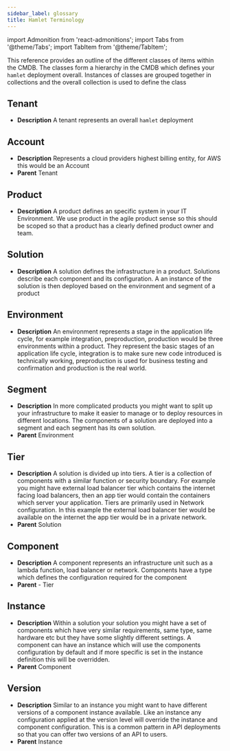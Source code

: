 ```yaml
---
sidebar_label: glossary
title: Hamlet Terminology
---
```

import Admonition from 'react-admonitions';
import Tabs from '@theme/Tabs';
import TabItem from '@theme/TabItem';

This reference provides an outline of the different classes of items within the CMDB. The classes form a hierarchy in the CMDB which defines your `hamlet` deployment overall. Instances of classes are grouped together in collections and the overall collection is used to define the class

## Tenant

- **Description**
    A tenant represents an overall `hamlet` deployment

## Account

- **Description**
    Represents a cloud providers highest billing entity, for AWS this would be an Account
- **Parent** Tenant

## Product

- **Description**
     A product defines an specific system in your IT Environment. We use product in the agile product sense so this should be scoped so that a product has a clearly defined product owner and team.

## Solution

- **Description**
    A solution defines the infrastructure in a product. Solutions describe each component and its configuration. A an instance of the solution is then deployed based on the environment and segment of a product

## Environment

- **Description**
    An environment represents a stage in the application life cycle, for example integration, preproduction, production would be three environments within a product. They represent the basic stages of an application life cycle, integration is to make sure new code introduced is technically working, preproduction is used for business testing and confirmation and production is the real world.

## Segment

- **Description**
    In more complicated products you might want to split up your infrastructure to make it easier to manage or to deploy resources in different locations. The components of a solution are deployed into a segment and each segment has its own solution.
- **Parent** Environment

## Tier

- **Description**
    A solution is divided up into tiers. A tier is a collection of components with a similar function or security boundary. For example you might have external load balancer tier which contains the internet facing load balancers, then an app tier would contain the containers which server your application. Tiers are primarily used in Network configuration. In this example the external load balancer tier would be available on the internet the app tier would be in a private network.
- **Parent** Solution

## Component

- **Description**
    A component represents an infrastructure unit such as a lambda function, load balancer or network. Components have a type which defines the configuration required for the component
- **Parent** - Tier

## Instance

- **Description**
    Within a solution your solution you might have a set of components which have very similar requirements, same type, same hardware etc but they have some slightly different settings. A component can have an instance which will use the components configuration by default and if more specific is set in the instance definition this will be overridden.
- **Parent** Component

## Version

- **Description**
    Similar to an instance you might want to have different versions of a component instance available. Like an instance any configuration applied at the version level will override the instance and component configuration. This is a common pattern in API deployments so that you can offer two versions of an API to users.
- **Parent** Instance
